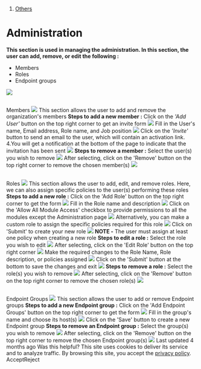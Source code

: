   1. [Others](https://docs.zeron.one/cyber-risk-posture-management-platform-cprm/others)


# Administration
**This section is used in managing the administration. In this section, the user can add, remove, or edit the following :**
  * Members
  * Roles
  * Endpoint groups 


![](https://docs.zeron.one/~gitbook/image?url=https%3A%2F%2F2854935529-files.gitbook.io%2F%7E%2Ffiles%2Fv0%2Fb%2Fgitbook-x-prod.appspot.com%2Fo%2Fspaces%252FvyU3NMiz2Rw6Y9PJdkUQ%252Fuploads%252FyqTUMYQVzS0O55EajEBv%252FAdministration-3da9383ed05ce1b6aae36dd37b0e3539.png%3Falt%3Dmedia%26token%3Dba3f852d-a544-41cd-97ab-f9b92525631e&width=768&dpr=4&quality=100&sign=b08d2869&sv=2)
## 
[](https://docs.zeron.one/cyber-risk-posture-management-platform-cprm/others/administration#members)
Members
![](https://docs.zeron.one/~gitbook/image?url=https%3A%2F%2F2854935529-files.gitbook.io%2F%7E%2Ffiles%2Fv0%2Fb%2Fgitbook-x-prod.appspot.com%2Fo%2Fspaces%252FvyU3NMiz2Rw6Y9PJdkUQ%252Fuploads%252FwWkDuwilI8twStQDavXv%252FMembers-63cf31a3600624307584d56af792b02b.png%3Falt%3Dmedia%26token%3Df6d2b9a1-143e-46b2-8a07-9d02514300bd&width=768&dpr=4&quality=100&sign=2af22fc1&sv=2)
This section allows the user to add and remove the organization's members 
**Steps to add a new member :**
Click on the _'Add User'_ button on the top right corner to get an invite form 
![](https://docs.zeron.one/~gitbook/image?url=https%3A%2F%2F2854935529-files.gitbook.io%2F%7E%2Ffiles%2Fv0%2Fb%2Fgitbook-x-prod.appspot.com%2Fo%2Fspaces%252FvyU3NMiz2Rw6Y9PJdkUQ%252Fuploads%252F0mkHMHaVqj8LWGAcZRqz%252FScreenshot%25202025-02-06%2520at%25208.17.08%25E2%2580%25AFPM.png%3Falt%3Dmedia%26token%3D7adcaf73-5bea-484f-b4d1-cfff2280f953&width=768&dpr=4&quality=100&sign=ba301152&sv=2)
Fill in the User's name, Email address, Role name, and Job position 
![](https://docs.zeron.one/~gitbook/image?url=https%3A%2F%2F2854935529-files.gitbook.io%2F%7E%2Ffiles%2Fv0%2Fb%2Fgitbook-x-prod.appspot.com%2Fo%2Fspaces%252FvyU3NMiz2Rw6Y9PJdkUQ%252Fuploads%252F11DhGhfTAD1WH7iwi3bB%252FAdd-member-2-dbecadc054dd4b02b19b8696654b0ef6.png%3Falt%3Dmedia%26token%3D290d033d-f354-4452-ae31-43bf60f62cbd&width=768&dpr=4&quality=100&sign=1fee332&sv=2)
Click on the _'Invite'_ button to send an email to the user, which will contain an activation link. 4.You will get a notification at the bottom of the page to indicate that the invitation has been sent 
![](https://docs.zeron.one/~gitbook/image?url=https%3A%2F%2F2854935529-files.gitbook.io%2F%7E%2Ffiles%2Fv0%2Fb%2Fgitbook-x-prod.appspot.com%2Fo%2Fspaces%252FvyU3NMiz2Rw6Y9PJdkUQ%252Fuploads%252FzxvpYsh3YW5IdT2YbpoF%252FScreenshot%25202025-02-06%2520at%25208.18.04%25E2%2580%25AFPM.png%3Falt%3Dmedia%26token%3Dc23fc9c0-0746-4b34-8b7f-4a8670a312ce&width=768&dpr=4&quality=100&sign=8b963977&sv=2)
**Steps to remove a member :**
Select the user(s) you wish to remove 
![](https://docs.zeron.one/~gitbook/image?url=https%3A%2F%2F2854935529-files.gitbook.io%2F%7E%2Ffiles%2Fv0%2Fb%2Fgitbook-x-prod.appspot.com%2Fo%2Fspaces%252FvyU3NMiz2Rw6Y9PJdkUQ%252Fuploads%252FOeznTtaqS2VlVQg3VwbG%252FRemove-member-1-67952aa7b1016a2e15240aa006ad2d35.png%3Falt%3Dmedia%26token%3Df29430af-abe9-480e-82a9-55b42063d9f7&width=768&dpr=4&quality=100&sign=a2f17cde&sv=2)
After selecting, click on the 'Remove' button on the top right corner to remove the chosen member(s) 
![](https://docs.zeron.one/~gitbook/image?url=https%3A%2F%2F2854935529-files.gitbook.io%2F%7E%2Ffiles%2Fv0%2Fb%2Fgitbook-x-prod.appspot.com%2Fo%2Fspaces%252FvyU3NMiz2Rw6Y9PJdkUQ%252Fuploads%252FPyMYzJfwiHiKFSmgBbR2%252FScreenshot%25202025-02-06%2520at%25208.19.02%25E2%2580%25AFPM.png%3Falt%3Dmedia%26token%3D84bafc73-cbcf-4a45-b173-2d1b9274b11d&width=768&dpr=4&quality=100&sign=2e1167f8&sv=2)
## 
[](https://docs.zeron.one/cyber-risk-posture-management-platform-cprm/others/administration#roles)
Roles
![](https://docs.zeron.one/~gitbook/image?url=https%3A%2F%2F2854935529-files.gitbook.io%2F%7E%2Ffiles%2Fv0%2Fb%2Fgitbook-x-prod.appspot.com%2Fo%2Fspaces%252FvyU3NMiz2Rw6Y9PJdkUQ%252Fuploads%252FuG4ztP36nRABimWYQdrZ%252FRoles-5f31ece752d82f52ddb55502ea466e16.png%3Falt%3Dmedia%26token%3D496b6a58-27bd-48a2-9cf1-9194dc310ba8&width=768&dpr=4&quality=100&sign=954dfe47&sv=2)
This section allows the user to add, edit, and remove roles. Here, we can also assign specific policies to the user(s) performing these roles
**Steps to add a new role :**
Click on the 'Add Role' button on the top right corner to get the form 
![](https://docs.zeron.one/~gitbook/image?url=https%3A%2F%2F2854935529-files.gitbook.io%2F%7E%2Ffiles%2Fv0%2Fb%2Fgitbook-x-prod.appspot.com%2Fo%2Fspaces%252FvyU3NMiz2Rw6Y9PJdkUQ%252Fuploads%252FyslEGXFFdofhfbGPU9be%252FAdd-role-1-2d9113aeb714bc1a164c674a54f47a1d.png%3Falt%3Dmedia%26token%3D52224872-4614-40ac-96ae-2e71ed91ab0f&width=768&dpr=4&quality=100&sign=48cf2f1d&sv=2)
Fill in the Role name and description 
![](https://docs.zeron.one/~gitbook/image?url=https%3A%2F%2F2854935529-files.gitbook.io%2F%7E%2Ffiles%2Fv0%2Fb%2Fgitbook-x-prod.appspot.com%2Fo%2Fspaces%252FvyU3NMiz2Rw6Y9PJdkUQ%252Fuploads%252FIECRbbfb6fpsLPKvYKPh%252FAdd-role-2.png%3Falt%3Dmedia%26token%3Dc5831829-1ebf-4a6b-972b-2b5efd32cc68&width=768&dpr=4&quality=100&sign=2c9f2778&sv=2)
Click on the 'Allow All Module Access' checkbox to provide permissions to all the modules except the Administration page 
![](https://docs.zeron.one/~gitbook/image?url=https%3A%2F%2F2854935529-files.gitbook.io%2F%7E%2Ffiles%2Fv0%2Fb%2Fgitbook-x-prod.appspot.com%2Fo%2Fspaces%252FvyU3NMiz2Rw6Y9PJdkUQ%252Fuploads%252Fi6CPm8BU1AOew5cRXD9K%252FAdd-role-3.png%3Falt%3Dmedia%26token%3D143a5f51-53f1-4335-bdaa-de82f8992b2c&width=768&dpr=4&quality=100&sign=e7a8b5d8&sv=2)
Alternatively, you can make a custom role to assign the specific policies required for this role 
![](https://docs.zeron.one/~gitbook/image?url=https%3A%2F%2F2854935529-files.gitbook.io%2F%7E%2Ffiles%2Fv0%2Fb%2Fgitbook-x-prod.appspot.com%2Fo%2Fspaces%252FvyU3NMiz2Rw6Y9PJdkUQ%252Fuploads%252FvRvHsgvRleKfACGgKKbz%252FAdd-role-4-ff7589dcfc9f40958f02a33e14035f7d.png%3Falt%3Dmedia%26token%3Da9c82766-ca80-4df7-be8e-a9c741960cf9&width=768&dpr=4&quality=100&sign=69422f3e&sv=2)
Click on 'Submit' to create your new role 
![](https://docs.zeron.one/~gitbook/image?url=https%3A%2F%2F2854935529-files.gitbook.io%2F%7E%2Ffiles%2Fv0%2Fb%2Fgitbook-x-prod.appspot.com%2Fo%2Fspaces%252FvyU3NMiz2Rw6Y9PJdkUQ%252Fuploads%252FERt1v64rx6UfZ8lIMXpz%252FAdd-role-5-1573f3cabb2e4b2395b2dd2e79de98c9.png%3Falt%3Dmedia%26token%3Dcc5e7170-82bd-4abe-a5a5-faccf9b24cc4&width=768&dpr=4&quality=100&sign=9a25b460&sv=2)
**NOTE -** The user must assign at least one policy when creating a new role 
**Steps to edit a role :**
Select the role you wish to edit
![](https://docs.zeron.one/~gitbook/image?url=https%3A%2F%2F2854935529-files.gitbook.io%2F%7E%2Ffiles%2Fv0%2Fb%2Fgitbook-x-prod.appspot.com%2Fo%2Fspaces%252FvyU3NMiz2Rw6Y9PJdkUQ%252Fuploads%252FT6HtN304dlXQE3ccqKhZ%252FEdit-role-1-34e2dcbe481aaff333a6d747a50ad3c4.png%3Falt%3Dmedia%26token%3D3d639c4b-f38c-40b9-9ef4-73708f4f3fa8&width=768&dpr=4&quality=100&sign=f083896f&sv=2)
After selecting, click on the 'Edit Role' button on the top right corner 
![](https://docs.zeron.one/~gitbook/image?url=https%3A%2F%2F2854935529-files.gitbook.io%2F%7E%2Ffiles%2Fv0%2Fb%2Fgitbook-x-prod.appspot.com%2Fo%2Fspaces%252FvyU3NMiz2Rw6Y9PJdkUQ%252Fuploads%252FUZEfBJQIPxPKXBz3293X%252FScreenshot%25202025-02-06%2520at%25208.22.16%25E2%2580%25AFPM.png%3Falt%3Dmedia%26token%3Dcb55b8ac-47bb-4bc8-85e6-6dbdf367c638&width=768&dpr=4&quality=100&sign=a304bd16&sv=2)
Make the required changes to the Role Name, Role description, or policies assigned
![](https://docs.zeron.one/~gitbook/image?url=https%3A%2F%2F2854935529-files.gitbook.io%2F%7E%2Ffiles%2Fv0%2Fb%2Fgitbook-x-prod.appspot.com%2Fo%2Fspaces%252FvyU3NMiz2Rw6Y9PJdkUQ%252Fuploads%252FeOR21RDFNAkI6Te6KNjo%252FEdit-role-3-b47c75c1f879a4200a769c3166a14717.png%3Falt%3Dmedia%26token%3Db0856c1e-f413-4285-9c3a-f03b300420b3&width=768&dpr=4&quality=100&sign=d1e310de&sv=2)
Click on the 'Submit' button at the bottom to save the changes and exit 
![](https://docs.zeron.one/~gitbook/image?url=https%3A%2F%2F2854935529-files.gitbook.io%2F%7E%2Ffiles%2Fv0%2Fb%2Fgitbook-x-prod.appspot.com%2Fo%2Fspaces%252FvyU3NMiz2Rw6Y9PJdkUQ%252Fuploads%252FoNb8azySb8uVIB1LTSht%252FEdit-role-4-e63880b7b252e9a21f745c0910a69c9e.png%3Falt%3Dmedia%26token%3D27b88d4f-e9c6-4c67-92e4-3e11146d3821&width=768&dpr=4&quality=100&sign=ab1436ef&sv=2)
**Steps to remove a role :**
Select the role(s) you wish to remove 
![](https://docs.zeron.one/~gitbook/image?url=https%3A%2F%2F2854935529-files.gitbook.io%2F%7E%2Ffiles%2Fv0%2Fb%2Fgitbook-x-prod.appspot.com%2Fo%2Fspaces%252FvyU3NMiz2Rw6Y9PJdkUQ%252Fuploads%252FOKbmahcbwFoy8Ma0CMHN%252FRemove-role-1-1ad8f8e0ab42c3886a4ad7b2251b8d4a.png%3Falt%3Dmedia%26token%3Dc1f70f6b-9ff0-45d8-b802-14b50a61af5c&width=768&dpr=4&quality=100&sign=700d942b&sv=2)
After selecting, click on the 'Remove' button on the top right corner to remove the chosen role(s) 
![](https://docs.zeron.one/~gitbook/image?url=https%3A%2F%2F2854935529-files.gitbook.io%2F%7E%2Ffiles%2Fv0%2Fb%2Fgitbook-x-prod.appspot.com%2Fo%2Fspaces%252FvyU3NMiz2Rw6Y9PJdkUQ%252Fuploads%252FUgkwLORdFtRYQUDB25uu%252FScreenshot%25202025-02-06%2520at%25208.23.38%25E2%2580%25AFPM.png%3Falt%3Dmedia%26token%3Dc90e06a6-470a-46d3-a1a3-a79680b722d2&width=768&dpr=4&quality=100&sign=836de7ae&sv=2)
## 
[](https://docs.zeron.one/cyber-risk-posture-management-platform-cprm/others/administration#endpoint-groups)
Endpoint Groups
![](https://docs.zeron.one/~gitbook/image?url=https%3A%2F%2F2854935529-files.gitbook.io%2F%7E%2Ffiles%2Fv0%2Fb%2Fgitbook-x-prod.appspot.com%2Fo%2Fspaces%252FvyU3NMiz2Rw6Y9PJdkUQ%252Fuploads%252FwiulHOsZfTVTLKDYRrrE%252FEndpoint-groups-3ff0a605b849b70102adc77d83999670.png%3Falt%3Dmedia%26token%3D1e9f3dd2-2362-48f9-b8de-54e0b271b442&width=768&dpr=4&quality=100&sign=914f40a8&sv=2)
This section allows the user to add or remove Endpoint groups 
**Steps to add a new Endpoint group :**
Click on the 'Add Endpoint Groups' button on the top right corner to get the form 
![](https://docs.zeron.one/~gitbook/image?url=https%3A%2F%2F2854935529-files.gitbook.io%2F%7E%2Ffiles%2Fv0%2Fb%2Fgitbook-x-prod.appspot.com%2Fo%2Fspaces%252FvyU3NMiz2Rw6Y9PJdkUQ%252Fuploads%252FqaPBWzQV93AieJFYv6jT%252FScreenshot%25202025-02-06%2520at%25208.24.40%25E2%2580%25AFPM.png%3Falt%3Dmedia%26token%3D420627da-65d0-46ee-81c6-8089784d06f7&width=768&dpr=4&quality=100&sign=c6e5352a&sv=2)
Fill in the group's name and choose its host(s) 
![](https://docs.zeron.one/~gitbook/image?url=https%3A%2F%2F2854935529-files.gitbook.io%2F%7E%2Ffiles%2Fv0%2Fb%2Fgitbook-x-prod.appspot.com%2Fo%2Fspaces%252FvyU3NMiz2Rw6Y9PJdkUQ%252Fuploads%252FnJdraylrh8KMnmpZmHNv%252FAdd-eg-2-4bbea46eb25a9f326949712634360278.png%3Falt%3Dmedia%26token%3Df12124c8-615d-47d6-9818-23385e5ba7c8&width=768&dpr=4&quality=100&sign=1d0040df&sv=2)
Click on the 'Save' button to create a new Endpoint group 
**Steps to remove an Endpoint group :**
Select the group(s) you wish to remove
![](https://docs.zeron.one/~gitbook/image?url=https%3A%2F%2F2854935529-files.gitbook.io%2F%7E%2Ffiles%2Fv0%2Fb%2Fgitbook-x-prod.appspot.com%2Fo%2Fspaces%252FvyU3NMiz2Rw6Y9PJdkUQ%252Fuploads%252Fm64FV9PkhkoOah89lhzi%252FRemove-eg-1-c45b6a42b8470a558c077adbf39cee6b.png%3Falt%3Dmedia%26token%3D6e04af71-e3a3-4b56-a3da-12fe61d28bdc&width=768&dpr=4&quality=100&sign=2e263c9e&sv=2)
After selecting, click on the 'Remove' button on the top right corner to remove the chosen Endpoint group(s) 
![](https://docs.zeron.one/~gitbook/image?url=https%3A%2F%2F2854935529-files.gitbook.io%2F%7E%2Ffiles%2Fv0%2Fb%2Fgitbook-x-prod.appspot.com%2Fo%2Fspaces%252FvyU3NMiz2Rw6Y9PJdkUQ%252Fuploads%252FXvaJHJro7WniDWL8LX2t%252FRemove-eg-2.png%3Falt%3Dmedia%26token%3D076d0ca6-bb8c-421c-a815-dc6324fe0938&width=768&dpr=4&quality=100&sign=11257139&sv=2)
Last updated 4 months ago
Was this helpful?
This site uses cookies to deliver its service and to analyze traffic. By browsing this site, you accept the [privacy policy](https://zeron.one/privacy-policy/).
AcceptReject
